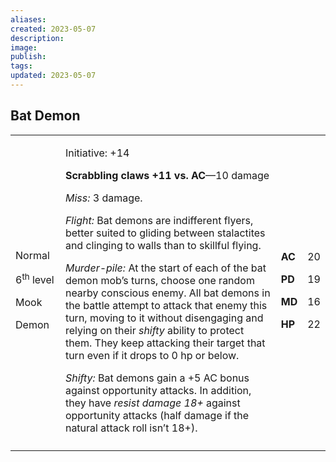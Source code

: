 ```yaml
---
aliases: 
created: 2023-05-07
description: 
image: 
publish: 
tags: 
updated: 2023-05-07
---
```


## Bat Demon

<table>
<colgroup>
<col style="width: 16%" />
<col style="width: 72%" />
<col style="width: 5%" />
<col style="width: 5%" />
</colgroup>
<tbody>
<tr class="odd">
<td><p>Normal</p>
<p>6<sup>th</sup> level</p>
<p>Mook</p>
<p>Demon</p></td>
<td><p>Initiative: +14</p>
<p><strong>Scrabbling claws +11 vs. AC</strong>—10 damage</p>
<p><em>Miss:</em> 3 damage.</p>
<p><em>Flight:</em> Bat demons are indifferent flyers, better suited to
gliding between stalactites and clinging to walls than to skillful
flying.</p>
<p><em>Murder-pile:</em> At the start of each of the bat demon mob’s
turns, choose one random nearby conscious enemy. All bat demons in the
battle attempt to attack that enemy this turn, moving to it without
disengaging and relying on their <em>shifty</em> ability to protect
them. They keep attacking their target that turn even if it drops to 0
hp or below.</p>
<p><em>Shifty:</em> Bat demons gain a +5 AC bonus against opportunity
attacks. In addition, they have <em>resist damage 18+</em> against
opportunity attacks (half damage if the natural attack roll isn’t
18+).</p></td>
<td><p><strong>AC</strong></p>
<p><strong>PD</strong></p>
<p><strong>MD</strong></p>
<p><strong>HP</strong></p></td>
<td><p>20</p>
<p>19</p>
<p>16</p>
<p>22</p></td>
</tr>
<tr class="even">
<td></td>
<td></td>
<td></td>
<td></td>
</tr>
</tbody>
</table>

